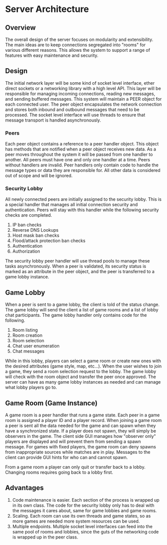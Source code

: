 # Server Architecture 

## Overview
The overall design of the server focuses on modularity and extensibility. The main ideas are to keep connections segregated into "rooms" for various different reasons. This allows the system to support a range of features with easy maintenance and security.

## Design

The initial network layer will be some kind of socket level interface, ether direct sockets or a networking library with a high level API. This layer will be responsible for managing incoming connections, reading new messages, and sending buffered messages. This system will maintain a PEER object for each connected user. The peer object encapsulates the network connection and stores both inbound and outbound messages that need to be processed. The socket level interface will use threads to ensure that message transport is handled asynchronously.

### Peers
Each peer object contains a reference to a peer handler object. This object has methods that are notified when a peer object receives new data. As a peer moves throughout the system it will be passed from one handler to another. All peers must have one and only one handler at a time. Peers without handlers are invalid. Peer handlers only contain code to handle the message types or data they are responsible for. All other data is considered out of scope and will be ignored.

### Security Lobby
All newly connected peers are initially assigned to the security lobby. This is a special handler that manages all initial connection security and authentication. Peers will stay with this handler while the following security checks are completed.
1. IP ban checks
2. Reverse DNS Lookups
3. Host mask ban checks
4. Flood/attack protection ban checks
5. Authentication
6. Authorization

The security lobby peer handler will use thread pools to manage these tasks asynchronously. When a peer is validated, its security status is marked as an attribute in the peer object, and the peer is transferred to a game lobby instance.

## Game Lobby
When a peer is sent to a game lobby, the client is told of the status change. The game lobby will send the client a list of game rooms and a list of lobby chat participants. The game lobby handler only contains code for the following.

1. Room listing
2. Room creation
3. Room selection
4. Chat user enumeration
5. Chat messages

While in this lobby, players can select a game room or create new ones with the desired attributes (game style, map, etc...). When the user wishes to join a game, they send a room selection request to the lobby. The game lobby will check with the room object and transfer the peer once approved. The server can have as many game lobby instances as needed and can manage what lobby players go to.

## Game Room (Game Instance)
A game room is a peer handler that runs a game state. Each peer in a game room is assigned a player ID and a player record. When joining a game room a peer is sent all the data needed for the game and can spawn when they have a synchronized state. If a player does not spawn, they will simply be observers in the game. The client side GUI manages how "observer only" players are displayed and will prevent them from sending a spawn message. For games with fixed players, the game room can deny spawns from inappropriate sources while matches are in play. Messages to the client can provide GUI hints for who can and cannot spawn.

From a game room a player can only quit or transfer back to a lobby. Changing rooms requires going back to a lobby first.


## Advantages
1. Code maintenance is easier. Each section of the process is wrapped up in its own class. The code for the security lobby only has to deal with the messages it cares about, same for game lobbies and game rooms.
2. Scaling. Each room can use its own threads and game states, so as more games are needed more system resources can be used.
3. Multiple endpoints. Multiple socket level interfaces can feed into the same pool of rooms and lobbies, since the guts of the networking code is wrapped up in the peer class.





